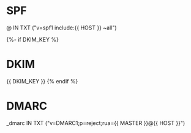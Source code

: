 # SPF
@           IN      TXT ("v=spf1 include:{{ HOST }} ~all")

{%- if DKIM_KEY %}
# DKIM
{{ DKIM_KEY }}
{% endif %}

# DMARC
_dmarc      IN      TXT ("v=DMARC1;p=reject;rua={{ MASTER }}@{{ HOST }}")
